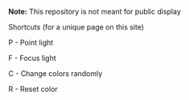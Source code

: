 

**Note:** This repository is not meant for public display

Shortcuts (for a unique page on this site)

P - Point light

F - Focus light

C - Change colors randomly

R - Reset color

